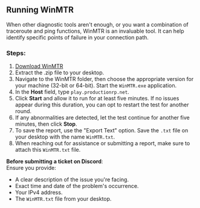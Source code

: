 ## Running WinMTR

When other diagnostic tools aren't enough, or you want a combination of traceroute and ping functions, WinMTR is an invaluable tool. It can help identify specific points of failure in your connection path.

### Steps:
1. [Download WinMTR](https://sourceforge.net/projects/winmtr/files/WinMTR-v092.zip/download)
2. Extract the .zip file to your desktop.
3. Navigate to the WinMTR folder, then choose the appropriate version for your machine (32-bit or 64-bit). Start the `WinMTR.exe` application.
4. In the **Host** field, type `play.productionrp.net`.
5. Click **Start** and allow it to run for at least five minutes. If no issues appear during this duration, you can opt to restart the test for another round.
6. If any abnormalities are detected, let the test continue for another five minutes, then click **Stop**.
7. To save the report, use the "Export Text" option. Save the `.txt` file on your desktop with the name `WinMTR.txt`.
8. When reaching out for assistance or submitting a report, make sure to attach this `WinMTR.txt` file.

**Before submitting a ticket on Discord**:  
Ensure you provide:
- A clear description of the issue you're facing.
- Exact time and date of the problem's occurrence.
- Your IPv4 address.
- The `WinMTR.txt` file from your desktop.
